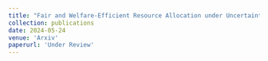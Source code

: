 ```yaml
---
title: "Fair and Welfare-Efficient Resource Allocation under Uncertainty"
collection: publications
date: 2024-05-24
venue: 'Arxiv'
paperurl: 'Under Review'
---
```

